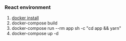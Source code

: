 ### React environment

1. [docker install](https://docs.docker.com/get-docker/)
2. docker-compose build
3. docker-compose run --rm app sh -c "cd app && yarn"
4. docker-compose up -d
